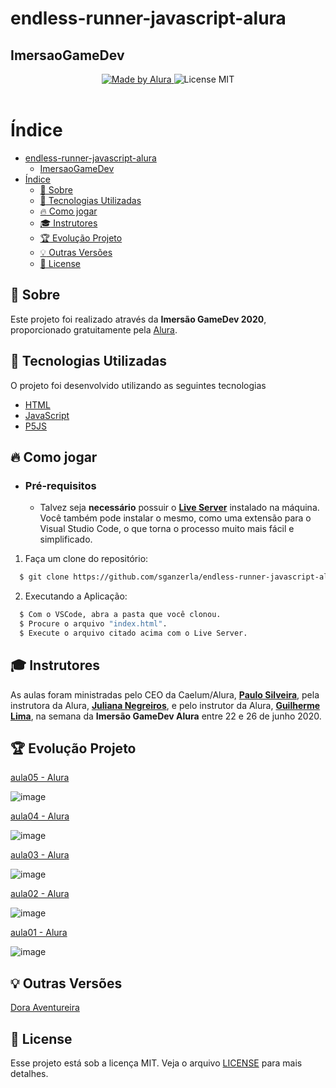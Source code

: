 # endless-runner-javascript-alura

## ImersaoGameDev

<p align="center">
  <a href="https://www.alura.com.br/">
    <img alt="Made by Alura" src="https://img.shields.io/badge/Made%20By-Alura-blue">
  </a>
  <a>
    <img alt="License MIT" src="https://img.shields.io/badge/License-MIT-blue">
  <br><br>
</p>

# Índice

- [endless-runner-javascript-alura](#endless-runner-javascript-alura)
  - [ImersaoGameDev](#imersaogamedev)
- [Índice](#índice)
  - [:bookmark: Sobre](#bookmark-sobre)
  - [:rocket: Tecnologias Utilizadas](#rocket-tecnologias-utilizadas)
  - [:fire: Como jogar](#fire-como-jogar)
  - [:mortar_board: Instrutores](#mortar_board-instrutores)
  - [:trophy: Evolução Projeto](#trophy-evolução-projeto)
  - [:bulb: Outras Versões](#bulb-outras-versões)
  - [:memo: License](#memo-license)

<a id="sobre"></a>

## :bookmark: Sobre

Este projeto foi realizado através da <strong>Imersão GameDev 2020</strong>, proporcionado gratuitamente pela [Alura](htts://alura.com.br).

<a id="tecnologias-utilizadas"></a>

## :rocket: Tecnologias Utilizadas

O projeto foi desenvolvido utilizando as seguintes tecnologias

- [HTML](https://developer.mozilla.org/pt-BR/docs/Web/HTML)
- [JavaScript](https://www.javascript.com/)
- [P5JS](https://p5js.org/)

<a id="como-jogar"></a>

## :fire: Como jogar

- ### **Pré-requisitos**

  - Talvez seja **necessário** possuir o **[Live Server](https://www.npmjs.com/package/live-server)** instalado na máquina. Você também pode instalar o mesmo, como uma extensão para o Visual Studio Code, o que torna o processo muito mais fácil e simplificado.

1. Faça um clone do repositório:

```sh
  $ git clone https://github.com/sganzerla/endless-runner-javascript-alura
```

2. Executando a Aplicação:

```sh
  $ Com o VSCode, abra a pasta que você clonou.
  $ Procure o arquivo "index.html".
  $ Execute o arquivo citado acima com o Live Server.
```
<a id="instrutores"></a>

## :mortar_board: Instrutores

As aulas foram ministradas pelo CEO da Caelum/Alura, **[Paulo Silveira](https://twitter.com/paulo_caelum)**, pela instrutora da Alura, **[Juliana Negreiros](https://twitter.com/juunegreiros)**, e pelo instrutor da Alura, **[Guilherme Lima](https://twitter.com/guilhermebzlima)**, na semana da **Imersão GameDev Alura** entre 22 e 26 de junho 2020.

<a id="evolucao-projeto"></a>

## :trophy: Evolução Projeto

[aula05 - Alura](https://www.alura.com.br/imersao-gamedev-javascript/aula05-vidas-e-mapas?utm_campaign=imersao_js_gamedev_aula_05&utm_medium=email&utm_source=RD+Station)

![image](resources/aula5.gif)

[aula04 - Alura](https://www.alura.com.br/imersao-gamedev-javascript/aula04-estado-e-cenas?utm_campaign=imersao_js_gamedev_aula_04&utm_medium=email&utm_source=RD+Station)

![image](resources/aula4.gif)

[aula03 - Alura](https://www.alura.com.br/imersao-gamedev-javascript/aula03-mapas-texto-e-power-ups?utm_campaign=imersao_js_gamedev_aula_03&utm_medium=email&utm_source=RD+Station)

![image](resources/aula3.gif)

[aula02 - Alura](https://www.alura.com.br/imersao-gamedev-javascript/aula02-inimigo-movimentacao-e-gravidade?utm_campaign=imersao_js_gamedev_aula_02&utm_medium=email&utm_source=RD+Station)

![image](resources/aula2.gif)

[aula01 - Alura](https://www.alura.com.br/imersao-gamedev-javascript/aula01-game-personagem-animacao?utm_campaign=imersao_js_gamedev_aula_01&utm_medium=email&utm_source=RD+Station)

![image](resources/aula1.gif)

<a id="outras-versoes"></a>

## :bulb: Outras Versões

[Dora Aventureira](https://github.com/sganzerla/endless-runner-javascript-alura/tree/v1-dora)

## :memo: License

Esse projeto está sob a licença MIT. Veja o arquivo [LICENSE](./LICENSE.md) para mais detalhes.
